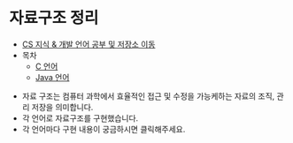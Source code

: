 # 자료구조 정리
* [CS 지식 & 개발 언어 공부 및 저장소 이동](https://github.com/Hasegos/backendStudy/tree/master?tab=readme-ov-file)  
* 목차  
  * [C 언어]()
  * [Java 언어]()
  
+ 자료 구조는 컴퓨터 과학에서 효율적인 접근 및 수정을 가능케하는 자료의 조직, 관리 저장을 의미합니다.  
+ 각 언어로 자료구조를 구현했습니다.  
+ 각 언어마다 구현 내용이 궁금하시면 클릭해주세요.  